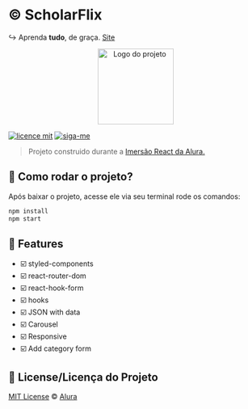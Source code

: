 # :copyright: ScholarFlix
:arrow_right_hook: Aprenda **tudo**, de graça. [Site](https://scholarflix.vercel.app/)

<p align="center">
  <img alt="Logo do projeto" width="150px" src="https://www.alura.com.br/assets/img/imersoes/react/imersao-react-logo.1594044142.svg" />
</p>

[![licence mit](https://img.shields.io/badge/licence-MIT-blue.svg)](https://github.com/gabrielgomeso/scholarflix/blob/master/LICENSE) [![siga-me](https://img.shields.io/github/followers/gabrielgomeso?label=Siga-me&style=social)]()

> Projeto construido durante a [Imersão React da Alura.](https://www.alura.com.br/imersao-react/)

## :gem:  Como rodar o projeto?

Após baixar o projeto, acesse ele via seu terminal rode os comandos:

```sh
npm install
npm start
```

## :pencil: Features

- :ballot_box_with_check: styled-components
- :ballot_box_with_check: react-router-dom
- :ballot_box_with_check: react-hook-form
- :ballot_box_with_check: hooks
- :ballot_box_with_check: JSON with data
- :ballot_box_with_check: Carousel
- :ballot_box_with_check: Responsive
- :ballot_box_with_check: Add category form

## :muscle: License/Licença do Projeto
[MIT License](./LICENSE) © [Alura](http://alura.com.br/)
